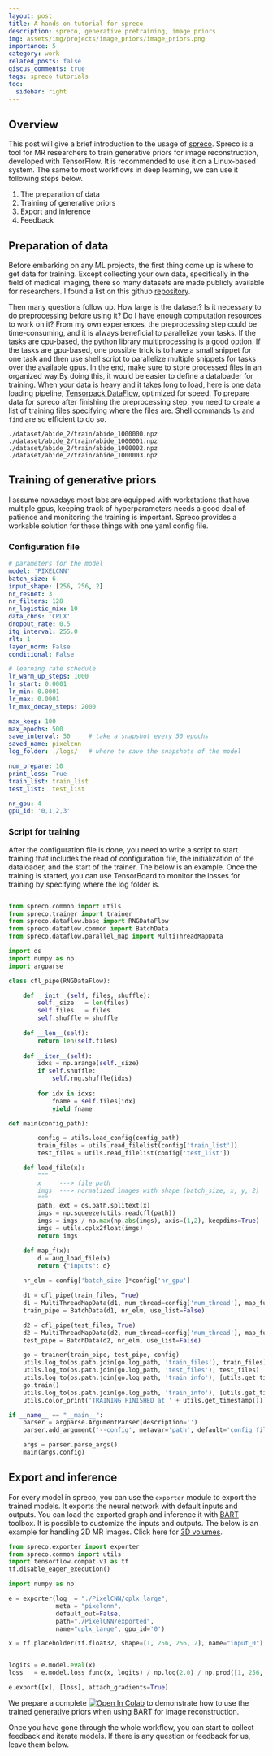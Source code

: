 ```yaml
---
layout: post
title: A hands-on tutorial for spreco
description: spreco, generative pretraining, image priors
img: assets/img/projects/image_priors/image_priors.png
importance: 5
category: work
related_posts: false
giscus_comments: true
tags: spreco tutorials
toc:
  sidebar: right
---
```



## Overview 
This post will give a brief introduction to the usage of [spreco](https://github.com/mrirecon/spreco). Spreco is a tool for MR researchers to train generative priors for image reconstruction, developed with TensorFlow. It is recommended to use it on a Linux-based system. The same to most workflows in deep learning, we can use it following steps below.

1. The preparation of data
2. Training of generative priors
3. Export and inference
4. Feedback

## Preparation of data
Before embarking on any ML projects, the first thing come up is where to get data for training. Except collecting your own data, specifically in the field of medical imaging, there so many datasets are made publicly available for researchers. I found a list on this github [repository](https://github.com/sfikas/medical-imaging-datasets).

Then many questions follow up. How large is the dataset? Is it necessary to do preprocessing before using it? Do I have enough computation resources to work on it? From my own experiences, the preprocessing step could be time-consuming, and it is always beneficial to parallelize your tasks. If the tasks are cpu-based, the python library [multiprocessing](https://docs.python.org/3/library/multiprocessing.html#module-multiprocessing) is a good option. If the tasks are gpu-based, one possible trick is to have a small snippet for one task and then use shell script to parallelize multiple snippets for tasks over the available gpus. In the end, make sure to store processed files in an organized way.By doing this, it would be easier to define a dataloader for training. When your data is heavy and it takes long to load, here is one data loading pipeline, [Tensorpack DataFlow](https://github.com/tensorpack/dataflow), optimized for speed. To prepare data for spreco after finishing the preprocessing step, you need to create a list of training files specifying where the files are. Shell commands `ls` and `find` are so efficient to do so.
```text
./dataset/abide_2/train/abide_1000000.npz
./dataset/abide_2/train/abide_1000001.npz
./dataset/abide_2/train/abide_1000002.npz
./dataset/abide_2/train/abide_1000003.npz
```

## Training of generative priors
I assume nowadays most labs are equipped with workstations that have multiple gpus, keeping track of hyperparameters needs a good deal of patience and monitoring the training is important. Spreco provides a workable solution for these things with one yaml config file. 

### Configuration file

```yml
# parameters for the model
model: 'PIXELCNN'
batch_size: 6
input_shape: [256, 256, 2]
nr_resnet: 3
nr_filters: 128
nr_logistic_mix: 10
data_chns: 'CPLX'
dropout_rate: 0.5
itg_interval: 255.0
rlt: 1
layer_norm: False
conditional: False

# learning rate schedule
lr_warm_up_steps: 1000
lr_start: 0.0001
lr_min: 0.0001
lr_max: 0.0001
lr_max_decay_steps: 2000

max_keep: 100
max_epochs: 500
save_interval: 50     # take a snapshot every 50 epochs
saved_name: pixelcnn
log_folder: ./logs/   # where to save the snapshots of the model

num_prepare: 10
print_loss: True
train_list: train_list 
test_list:  test_list

nr_gpu: 4
gpu_id: '0,1,2,3'
```

### Script for training

After the configuration file is done, you need to write a script to start training that includes the read of configuration file, the initialization of the dataloader, and the start of the trainer. The below is an example. Once the training is started, you can use TensorBoard to monitor the losses for training by specifying where the log folder is.

```python

from spreco.common import utils
from spreco.trainer import trainer
from spreco.dataflow.base import RNGDataFlow
from spreco.dataflow.common import BatchData
from spreco.dataflow.parallel_map import MultiThreadMapData

import os
import numpy as np
import argparse

class cfl_pipe(RNGDataFlow):

    def __init__(self, files, shuffle):
        self._size   = len(files)
        self.files   = files
        self.shuffle = shuffle
    
    def __len__(self):
        return len(self.files)
    
    def __iter__(self):
        idxs = np.arange(self._size)
        if self.shuffle:
            self.rng.shuffle(idxs)
        
        for idx in idxs:
            fname = self.files[idx]
            yield fname

def main(config_path):

        config = utils.load_config(config_path)
        train_files = utils.read_filelist(config['train_list'])
        test_files = utils.read_filelist(config['test_list'])

    def load_file(x):
        """
        x     ---> file path
        imgs  ---> normalized images with shape (batch_size, x, y, 2) 
        """
        path, ext = os.path.splitext(x)
        imgs = np.squeeze(utils.readcfl(path))
        imgs = imgs / np.max(np.abs(imgs), axis=(1,2), keepdims=True)
        imgs = utils.cplx2float(imgs)
        return imgs

    def map_f(x):
        d = aug_load_file(x)
        return {"inputs": d}
    
    nr_elm = config['batch_size']*config['nr_gpu']

    d1 = cfl_pipe(train_files, True)
    d1 = MultiThreadMapData(d1, num_thread=config['num_thread'], map_func=map_f,  buffer_size=nr_elm*10, strict=True)
    train_pipe = BatchData(d1, nr_elm, use_list=False)

    d2 = cfl_pipe(test_files, True)
    d2 = MultiThreadMapData(d2, num_thread=config['num_thread'], map_func=map_f,  buffer_size=nr_elm*10, strict=True)
    test_pipe = BatchData(d2, nr_elm, use_list=False)

    go = trainer(train_pipe, test_pipe, config)
    utils.log_to(os.path.join(go.log_path, 'train_files'), train_files)
    utils.log_to(os.path.join(go.log_path, 'test_files'), test_files)
    utils.log_to(os.path.join(go.log_path, 'train_info'), [utils.get_timestamp() + ", the training is starting"])
    go.train()
    utils.log_to(os.path.join(go.log_path, 'train_info'), [utils.get_timestamp() + ", the training is ending"])
    utils.color_print('TRAINING FINISHED at ' + utils.get_timestamp())

if __name__ == "__main__":
    parser = argparse.ArgumentParser(description='')
    parser.add_argument('--config', metavar='path', default='config file for training', help='')

    args = parser.parse_args()
    main(args.config)
```
## Export and inference
For every model in spreco, you can use the `exporter` module to export the trained models. It exports the neural network with default inputs and outputs. You can load the exported graph and inference it with [BART](https://github.com/mrirecon/bart) toolbox. It is possible to customize the inputs and outputs. The below is an example for handling 2D MR images. Click here for [3D volumes](https://github.com/ggluo/image-priors/blob/release/scripts/recon/create_graph.py).

```python
from spreco.exporter import exporter
from spreco.common import utils
import tensorflow.compat.v1 as tf
tf.disable_eager_execution()

import numpy as np

e = exporter(log  = "./PixelCNN/cplx_large",
             meta = "pixelcnn",
             default_out=False,
             path="./PixelCNN/exported",
             name="cplx_large", gpu_id='0')

x = tf.placeholder(tf.float32, shape=[1, 256, 256, 2], name="input_0")


logits = e.model.eval(x)
loss   = e.model.loss_func(x, logits) / np.log(2.0) / np.prod([1, 256, 256, 2])

e.export([x], [loss], attach_gradients=True)
```

We prepare a complete [![Open In Colab](https://colab.research.google.com/assets/colab-badge.svg)](https://colab.research.google.com/github/ggluo/image-priors/blob/release/misc/demo_image_priors_colab.ipynb) to demonstrate how to use the trained generative priors when using BART for image reconstruction. 

Once you have gone through the whole workflow, you can start to collect feedback and iterate models. If there is any question or feedback for us, leave them below.